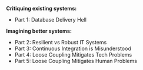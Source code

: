 **Critiquing existing systems:**
- Part 1: Database Delivery Hell

**Imagining better systems:**
- Part 2: Resilient vs Robust IT Systems
- Part 3: Continuous Integration is Misunderstood 
- Part 4: Loose Coupling Mitigates Tech Problems 
- Part 5: Loose Coupling Mitigates Human Problems 

